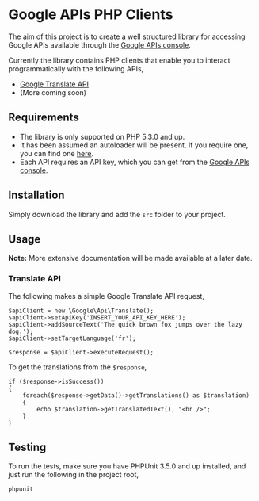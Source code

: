 Google APIs PHP Clients
=======================

The aim of this project is to create a well structured library for accessing Google APIs available through the [Google APIs console][1].

Currently the library contains PHP clients that enable you to interact programmatically with the following APIs,

* [Google Translate API][2]
* (More coming soon)

Requirements
------------

* The library is only supported on PHP 5.3.0 and up.
* It has been assumed an autoloader will be present. If you require one, you can find one [here][3].
* Each API requires an API key, which you can get from the [Google APIs console][1].

Installation
------------

Simply download the library and add the `src` folder to your project.

Usage
-----

**Note:** More extensive documentation will be made available at a later date.

### Translate API

The following makes a simple Google Translate API request,

    $apiClient = new \Google\Api\Translate();
    $apiClient->setApiKey('INSERT_YOUR_API_KEY_HERE');
    $apiClient->addSourceText('The quick brown fox jumps over the lazy dog.');
    $apiClient->setTargetLanguage('fr');

    $response = $apiClient->executeRequest();

To get the translations from the `$response`,

    if ($response->isSuccess())
    {
        foreach($response->getData()->getTranslations() as $translation)
        {
            echo $translation->getTranslatedText(), "<br />";
        }
    }

Testing
-------

To run the tests, make sure you have PHPUnit 3.5.0 and up installed, and just run the following in the project root,

    phpunit

[1]: https://code.google.com/apis/console/
[2]: http://code.google.com/apis/language/translate/overview.html
[3]: http://groups.google.com/group/php-standards/web/psr-0-final-proposal